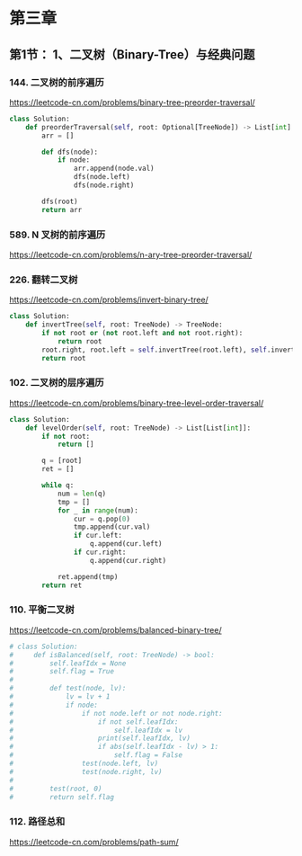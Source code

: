 # 第三章

## 第1节： 1、二叉树（Binary-Tree）与经典问题

### 144. 二叉树的前序遍历

https://leetcode-cn.com/problems/binary-tree-preorder-traversal/

```python
class Solution:
    def preorderTraversal(self, root: Optional[TreeNode]) -> List[int]:
        arr = []

        def dfs(node):
            if node:
                arr.append(node.val)
                dfs(node.left)
                dfs(node.right)

        dfs(root)
        return arr
```

### 589. N 叉树的前序遍历

https://leetcode-cn.com/problems/n-ary-tree-preorder-traversal/

### 226. 翻转二叉树

https://leetcode-cn.com/problems/invert-binary-tree/

```python
class Solution:
    def invertTree(self, root: TreeNode) -> TreeNode:
        if not root or (not root.left and not root.right):
            return root
        root.right, root.left = self.invertTree(root.left), self.invertTree(root.right)
        return root
```

### 102. 二叉树的层序遍历

https://leetcode-cn.com/problems/binary-tree-level-order-traversal/

```python
class Solution:
    def levelOrder(self, root: TreeNode) -> List[List[int]]:
        if not root:
            return []

        q = [root]
        ret = []

        while q:
            num = len(q)
            tmp = []
            for _ in range(num):
                cur = q.pop(0)
                tmp.append(cur.val)
                if cur.left:
                    q.append(cur.left)
                if cur.right:
                    q.append(cur.right)

            ret.append(tmp)
        return ret
```

### 110. 平衡二叉树

https://leetcode-cn.com/problems/balanced-binary-tree/

```python
# class Solution:
#     def isBalanced(self, root: TreeNode) -> bool:
#         self.leafIdx = None
#         self.flag = True
# 
#         def test(node, lv):
#             lv = lv + 1
#             if node:
#                 if not node.left or not node.right:
#                     if not self.leafIdx:
#                         self.leafIdx = lv  
#                     print(self.leafIdx, lv)
#                     if abs(self.leafIdx - lv) > 1:
#                         self.flag = False              
#                 test(node.left, lv)
#                 test(node.right, lv)
# 
#         test(root, 0)
#         return self.flag
```

### 112. 路径总和

https://leetcode-cn.com/problems/path-sum/
